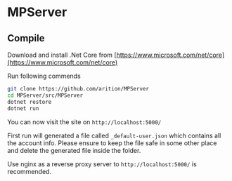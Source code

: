 ﻿# MPServer

## Compile

Download and install .Net Core from [https://www.microsoft.com/net/core](https://www.microsoft.com/net/core)

Run following commends

```bash
git clone https://github.com/arition/MPServer
cd MPServer/src/MPServer
dotnet restore
dotnet run
```

You can now visit the site on ```http://localhost:5000/```

First run will generated a file called ```_default-user.json``` which contains all the account info. Please ensure to keep the file safe in some other place and delete the generated file inside the folder.

Use nginx as a reverse proxy server to ```http://localhost:5000/``` is recommended.